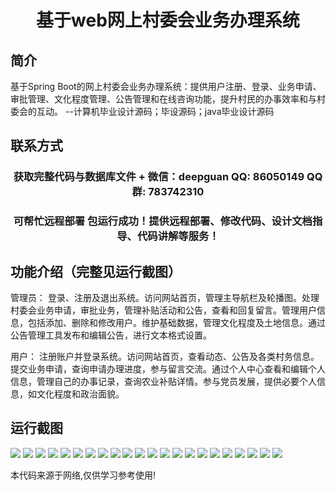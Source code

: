 <p><h1 align="center">基于web网上村委会业务办理系统</h1></p>

## 简介
基于Spring Boot的网上村委会业务办理系统：提供用户注册、登录、业务申请、审批管理、文化程度管理、公告管理和在线咨询功能，提升村民的办事效率和与村委会的互动。    --计算机毕业设计源码；毕设源码；java毕业设计源码


## 联系方式
<p><h3 align="center">获取完整代码与数据库文件 + 微信：deepguan QQ: 86050149 QQ群: 783742310</h3></p>
<p><h3 align="center">可帮忙远程部署 包运行成功！提供远程部署、修改代码、设计文档指导、代码讲解等服务！</h3></p>

## 功能介绍（完整见运行截图）
管理员： 登录、注册及退出系统。访问网站首页，管理主导航栏及轮播图。处理村委会业务申请，审批业务，管理补贴活动和公告，查看和回复留言。管理用户信息，包括添加、删除和修改用户。维护基础数据，管理文化程度及土地信息。通过公告管理工具发布和编辑公告，进行文本格式设置。

用户： 注册账户并登录系统。访问网站首页，查看动态、公告及各类村务信息。提交业务申请，查询申请办理进度，参与留言交流。通过个人中心查看和编辑个人信息，管理自己的办事记录，查询农业补贴详情。参与党员发展，提供必要个人信息，如文化程度和政治面貌。


## 运行截图
![](https://bs-1329754181.cos.ap-shanghai.myqcloud.com/spring/WebVillageCommitteeServiceSystem/img/001.jpg)
![](https://bs-1329754181.cos.ap-shanghai.myqcloud.com/spring/WebVillageCommitteeServiceSystem/img/002.jpg)
![](https://bs-1329754181.cos.ap-shanghai.myqcloud.com/spring/WebVillageCommitteeServiceSystem/img/003.jpg)
![](https://bs-1329754181.cos.ap-shanghai.myqcloud.com/spring/WebVillageCommitteeServiceSystem/img/004.jpg)
![](https://bs-1329754181.cos.ap-shanghai.myqcloud.com/spring/WebVillageCommitteeServiceSystem/img/005.jpg)
![](https://bs-1329754181.cos.ap-shanghai.myqcloud.com/spring/WebVillageCommitteeServiceSystem/img/006.jpg)
![](https://bs-1329754181.cos.ap-shanghai.myqcloud.com/spring/WebVillageCommitteeServiceSystem/img/007.jpg)
![](https://bs-1329754181.cos.ap-shanghai.myqcloud.com/spring/WebVillageCommitteeServiceSystem/img/008.jpg)
![](https://bs-1329754181.cos.ap-shanghai.myqcloud.com/spring/WebVillageCommitteeServiceSystem/img/009.jpg)
![](https://bs-1329754181.cos.ap-shanghai.myqcloud.com/spring/WebVillageCommitteeServiceSystem/img/010.jpg)
![](https://bs-1329754181.cos.ap-shanghai.myqcloud.com/spring/WebVillageCommitteeServiceSystem/img/011.jpg)
![](https://bs-1329754181.cos.ap-shanghai.myqcloud.com/spring/WebVillageCommitteeServiceSystem/img/012.jpg)
![](https://bs-1329754181.cos.ap-shanghai.myqcloud.com/spring/WebVillageCommitteeServiceSystem/img/013.jpg)
![](https://bs-1329754181.cos.ap-shanghai.myqcloud.com/spring/WebVillageCommitteeServiceSystem/img/014.jpg)
![](https://bs-1329754181.cos.ap-shanghai.myqcloud.com/spring/WebVillageCommitteeServiceSystem/img/015.jpg)
![](https://bs-1329754181.cos.ap-shanghai.myqcloud.com/spring/WebVillageCommitteeServiceSystem/img/016.jpg)
![](https://bs-1329754181.cos.ap-shanghai.myqcloud.com/spring/WebVillageCommitteeServiceSystem/img/017.jpg)
![](https://bs-1329754181.cos.ap-shanghai.myqcloud.com/spring/WebVillageCommitteeServiceSystem/img/018.jpg)
![](https://bs-1329754181.cos.ap-shanghai.myqcloud.com/spring/WebVillageCommitteeServiceSystem/img/019.jpg)
![](https://bs-1329754181.cos.ap-shanghai.myqcloud.com/spring/WebVillageCommitteeServiceSystem/img/020.jpg)
![](https://bs-1329754181.cos.ap-shanghai.myqcloud.com/spring/WebVillageCommitteeServiceSystem/img/021.jpg)
![](https://bs-1329754181.cos.ap-shanghai.myqcloud.com/spring/WebVillageCommitteeServiceSystem/img/022.jpg)

<p>本代码来源于网络,仅供学习参考使用!</p>
